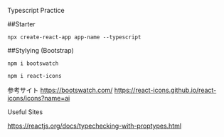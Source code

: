 Typescript Practice

##Starter
```
npx create-react-app app-name --typescript
```

##Stylying (Bootstrap) 
```
npm i bootswatch

```
```
npm i react-icons
```


参考サイト
https://bootswatch.com/
https://react-icons.github.io/react-icons/icons?name=ai

Useful Sites

https://reactjs.org/docs/typechecking-with-proptypes.html
